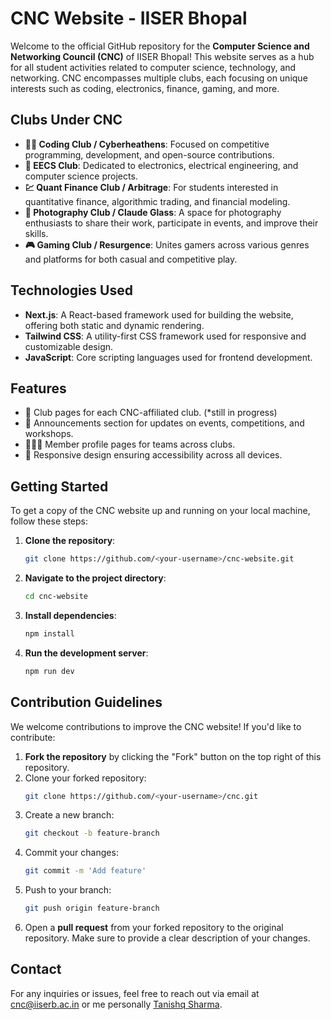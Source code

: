 # CNC Website - IISER Bhopal

Welcome to the official GitHub repository for the **Computer Science and Networking Council (CNC)** of IISER Bhopal! This website serves as a hub for all student activities related to computer science, technology, and networking. CNC encompasses multiple clubs, each focusing on unique interests such as coding, electronics, finance, gaming, and more.

## Clubs Under CNC
- **👨‍💻 Coding Club / Cyberheathens**: Focused on competitive programming, development, and open-source contributions.
- **🔌 EECS Club**: Dedicated to electronics, electrical engineering, and computer science projects.
- **💹 Quant Finance Club / Arbitrage**: For students interested in quantitative finance, algorithmic trading, and financial modeling.
- **📸 Photography Club / Claude Glass**: A space for photography enthusiasts to share their work, participate in events, and improve their skills.
- **🎮 Gaming Club / Resurgence**: Unites gamers across various genres and platforms for both casual and competitive play.

## Technologies Used
- **Next.js**: A React-based framework used for building the website, offering both static and dynamic rendering.
- **Tailwind CSS**: A utility-first CSS framework used for responsive and customizable design.
- **JavaScript**: Core scripting languages used for frontend development.

## Features
- 📄 Club pages for each CNC-affiliated club. (*still in progress)
- 📢 Announcements section for updates on events, competitions, and workshops.
- 🧑‍🤝‍🧑 Member profile pages for teams across clubs.
- 📱 Responsive design ensuring accessibility across all devices. 

## Getting Started
To get a copy of the CNC website up and running on your local machine, follow these steps:

1. **Clone the repository**:
    ```bash
    git clone https://github.com/<your-username>/cnc-website.git
    ```
2. **Navigate to the project directory**:
    ```bash
    cd cnc-website
    ```
3. **Install dependencies**:
    ```bash
    npm install
    ```
4. **Run the development server**:
    ```bash
    npm run dev
    ```

## Contribution Guidelines
We welcome contributions to improve the CNC website! If you'd like to contribute:
1. **Fork the repository** by clicking the "Fork" button on the top right of this repository.
2. Clone your forked repository:
    ```bash
    git clone https://github.com/<your-username>/cnc.git
    ```
3. Create a new branch:
    ```bash
    git checkout -b feature-branch
    ```
4. Commit your changes:
    ```bash
    git commit -m 'Add feature'
    ```
5. Push to your branch:
    ```bash
    git push origin feature-branch
    ```
6. Open a **pull request** from your forked repository to the original repository. Make sure to provide a clear description of your changes.

## Contact
For any inquiries or issues, feel free to reach out via email at [cnc@iiserb.ac.in](mailto:cnc@iiserb.ac.in) or me personally [Tanishq Sharma](mailto:tanishq22@iiserb.ac.in).

